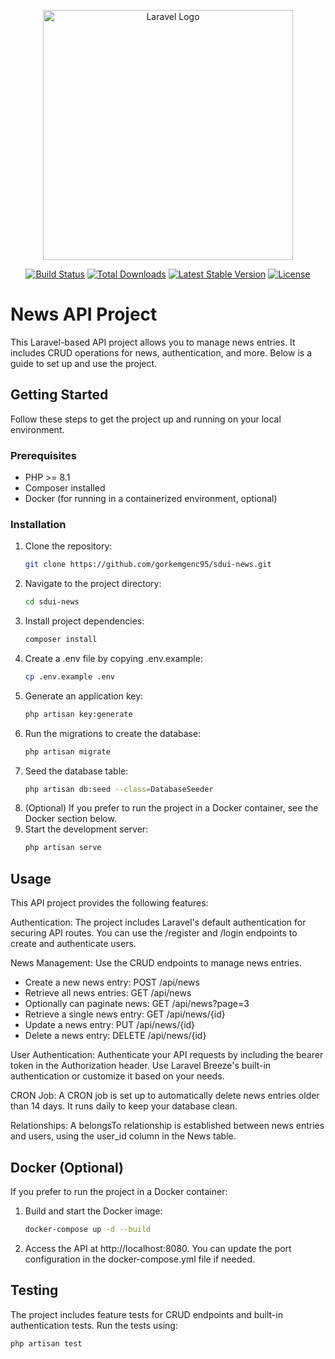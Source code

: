 <p align="center"><a href="https://laravel.com" target="_blank"><img src="https://raw.githubusercontent.com/laravel/art/master/logo-lockup/5%20SVG/2%20CMYK/1%20Full%20Color/laravel-logolockup-cmyk-red.svg" width="400" alt="Laravel Logo"></a></p>

<p align="center">
<a href="https://github.com/laravel/framework/actions"><img src="https://github.com/laravel/framework/workflows/tests/badge.svg" alt="Build Status"></a>
<a href="https://packagist.org/packages/laravel/framework"><img src="https://img.shields.io/packagist/dt/laravel/framework" alt="Total Downloads"></a>
<a href="https://packagist.org/packages/laravel/framework"><img src="https://img.shields.io/packagist/v/laravel/framework" alt="Latest Stable Version"></a>
<a href="https://packagist.org/packages/laravel/framework"><img src="https://img.shields.io/packagist/l/laravel/framework" alt="License"></a>
</p>

# News API Project

This Laravel-based API project allows you to manage news entries. It includes CRUD operations for news, authentication, and more. Below is a guide to set up and use the project.

## Getting Started

Follow these steps to get the project up and running on your local environment.

### Prerequisites

- PHP >= 8.1
- Composer installed
- Docker (for running in a containerized environment, optional)

### Installation

1. Clone the repository:
   ```bash
   git clone https://github.com/gorkemgenc95/sdui-news.git

2. Navigate to the project directory:
   ```bash
   cd sdui-news

3. Install project dependencies:
   ```bash
   composer install

4. Create a .env file by copying .env.example:
   ```bash
   cp .env.example .env

5. Generate an application key:
   ```bash
   php artisan key:generate

6. Run the migrations to create the database:
   ```bash
   php artisan migrate

7. Seed the database table:
   ```bash
   php artisan db:seed --class=DatabaseSeeder

8. (Optional) If you prefer to run the project in a Docker container, see the Docker section below.
9. Start the development server:
   ```bash
   php artisan serve

## Usage
This API project provides the following features:

Authentication: The project includes Laravel's default authentication for securing API routes. You can use the /register and /login endpoints to create and authenticate users.

News Management: Use the CRUD endpoints to manage news entries.

- Create a new news entry: POST /api/news
- Retrieve all news entries: GET /api/news
- Optionally can paginate news: GET /api/news?page=3
- Retrieve a single news entry: GET /api/news/{id}
- Update a news entry: PUT /api/news/{id}
- Delete a news entry: DELETE /api/news/{id}

User Authentication: Authenticate your API requests by including the bearer token in the Authorization header. Use Laravel Breeze's built-in authentication or customize it based on your needs.

CRON Job: A CRON job is set up to automatically delete news entries older than 14 days. It runs daily to keep your database clean.

Relationships: A belongsTo relationship is established between news entries and users, using the user_id column in the News table.

## Docker (Optional)
If you prefer to run the project in a Docker container:

1. Build and start the Docker image:
   ```bash
   docker-compose up -d --build

2. Access the API at http://localhost:8080. You can update the port configuration in the docker-compose.yml file if needed.

## Testing
The project includes feature tests for CRUD endpoints and built-in authentication tests. Run the tests using:
   
```bash
php artisan test
```

